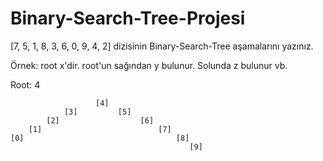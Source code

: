 # Binary-Search-Tree-Projesi
[7, 5, 1, 8, 3, 6, 0, 9, 4, 2] dizisinin Binary-Search-Tree aşamalarını yazınız.

Örnek: root x'dir. root'un sağından y bulunur. Solunda z bulunur vb.


Root: 4

                       [4]
                [3]         [5]
            [2]                  [6]     
        [1]                          [7]
    [0]                                  [8]
                                            [9]

